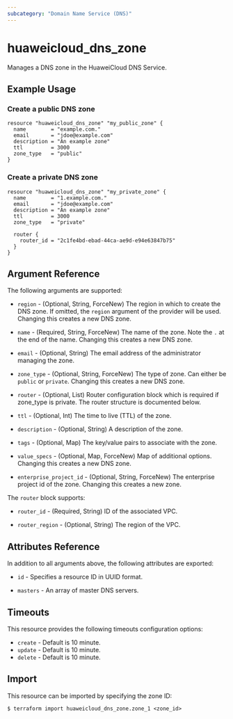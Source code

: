 ```yaml
---
subcategory: "Domain Name Service (DNS)"
---
```


# huaweicloud_dns_zone

Manages a DNS zone in the HuaweiCloud DNS Service.

## Example Usage

### Create a public DNS zone

```hcl
resource "huaweicloud_dns_zone" "my_public_zone" {
  name        = "example.com."
  email       = "jdoe@example.com"
  description = "An example zone"
  ttl         = 3000
  zone_type   = "public"
}
```

### Create a private DNS zone

```hcl
resource "huaweicloud_dns_zone" "my_private_zone" {
  name        = "1.example.com."
  email       = "jdoe@example.com"
  description = "An example zone"
  ttl         = 3000
  zone_type   = "private"

  router {
    router_id = "2c1fe4bd-ebad-44ca-ae9d-e94e63847b75"
  }
}
```

## Argument Reference

The following arguments are supported:

* `region` - (Optional, String, ForceNew) The region in which to create the DNS zone. If omitted, the `region` argument
  of the provider will be used. Changing this creates a new DNS zone.

* `name` - (Required, String, ForceNew) The name of the zone. Note the `.` at the end of the name. Changing this creates
  a new DNS zone.

* `email` - (Optional, String) The email address of the administrator managing the zone.

* `zone_type` - (Optional, String, ForceNew) The type of zone. Can either be `public` or `private`. Changing this
  creates a new DNS zone.

* `router` - (Optional, List) Router configuration block which is required if zone_type is private. The router
  structure is documented below.

* `ttl` - (Optional, Int) The time to live (TTL) of the zone.

* `description` - (Optional, String) A description of the zone.

* `tags` - (Optional, Map) The key/value pairs to associate with the zone.

* `value_specs` - (Optional, Map, ForceNew) Map of additional options. Changing this creates a new DNS zone.

* `enterprise_project_id` - (Optional, String, ForceNew) The enterprise project id of the zone. Changing this creates a
  new zone.

The `router` block supports:

* `router_id` - (Required, String) ID of the associated VPC.

* `router_region` - (Optional, String) The region of the VPC.

## Attributes Reference

In addition to all arguments above, the following attributes are exported:

* `id` - Specifies a resource ID in UUID format.

* `masters` - An array of master DNS servers.

## Timeouts

This resource provides the following timeouts configuration options:

* `create` - Default is 10 minute.
* `update` - Default is 10 minute.
* `delete` - Default is 10 minute.

## Import

This resource can be imported by specifying the zone ID:

```
$ terraform import huaweicloud_dns_zone.zone_1 <zone_id>
```
